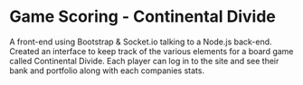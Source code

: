 # Game Scoring - Continental Divide

A front-end using Bootstrap & Socket.io talking to a Node.js back-end. Created an interface to keep track of the various elements for a board game called Continental Divide. Each player can log in to the site and see their bank and portfolio along with each companies stats.

